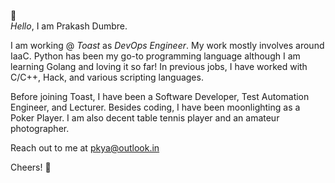 👋  
_Hello_, I am Prakash Dumbre.

I am working @ _Toast_ as *DevOps Engineer*. My work mostly involves around IaaC.
Python has been my go-to programming language although I am learning Golang and loving it so far! In previous jobs, I have worked with C/C++, Hack, and various scripting languages.


Before joining Toast, I have been a Software Developer, Test Automation Engineer, and Lecturer.
Besides coding, I have been moonlighting as a Poker Player. I am also decent table tennis player and an amateur photographer.

Reach out to me at pkya@outlook.in

Cheers! 🍻

<!---
prakashdumbre-toast/prakashdumbre-toast is a ✨ special ✨ repository because its `README.md` (this file) appears on your GitHub profile.
You can click the Preview link to take a look at your changes.
--->
